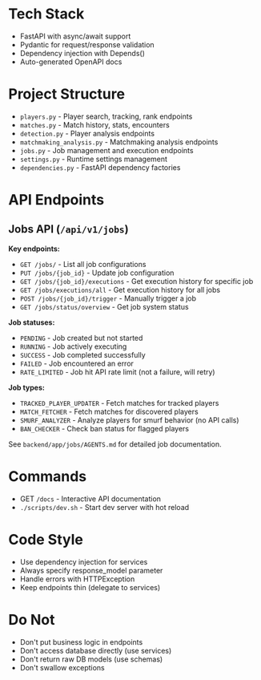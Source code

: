 # Tech Stack

- FastAPI with async/await support
- Pydantic for request/response validation
- Dependency injection with Depends()
- Auto-generated OpenAPI docs

# Project Structure

- `players.py` - Player search, tracking, rank endpoints
- `matches.py` - Match history, stats, encounters
- `detection.py` - Player analysis endpoints
- `matchmaking_analysis.py` - Matchmaking analysis endpoints
- `jobs.py` - Job management and execution endpoints
- `settings.py` - Runtime settings management
- `dependencies.py` - FastAPI dependency factories

# API Endpoints

## Jobs API (`/api/v1/jobs`)

**Key endpoints:**
- `GET /jobs/` - List all job configurations
- `PUT /jobs/{job_id}` - Update job configuration
- `GET /jobs/{job_id}/executions` - Get execution history for specific job
- `GET /jobs/executions/all` - Get execution history for all jobs
- `POST /jobs/{job_id}/trigger` - Manually trigger a job
- `GET /jobs/status/overview` - Get job system status

**Job statuses:**
- `PENDING` - Job created but not started
- `RUNNING` - Job actively executing
- `SUCCESS` - Job completed successfully
- `FAILED` - Job encountered an error
- `RATE_LIMITED` - Job hit API rate limit (not a failure, will retry)

**Job types:**
- `TRACKED_PLAYER_UPDATER` - Fetch matches for tracked players
- `MATCH_FETCHER` - Fetch matches for discovered players
- `SMURF_ANALYZER` - Analyze players for smurf behavior (no API calls)
- `BAN_CHECKER` - Check ban status for flagged players

See `backend/app/jobs/AGENTS.md` for detailed job documentation.

# Commands

- GET `/docs` - Interactive API documentation
- `./scripts/dev.sh` - Start dev server with hot reload

# Code Style

- Use dependency injection for services
- Always specify response_model parameter
- Handle errors with HTTPException
- Keep endpoints thin (delegate to services)

# Do Not

- Don't put business logic in endpoints
- Don't access database directly (use services)
- Don't return raw DB models (use schemas)
- Don't swallow exceptions

